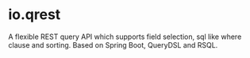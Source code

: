 # io.qrest
A flexible REST query API which supports field selection, sql like where clause and sorting. Based on Spring Boot, QueryDSL and RSQL.
